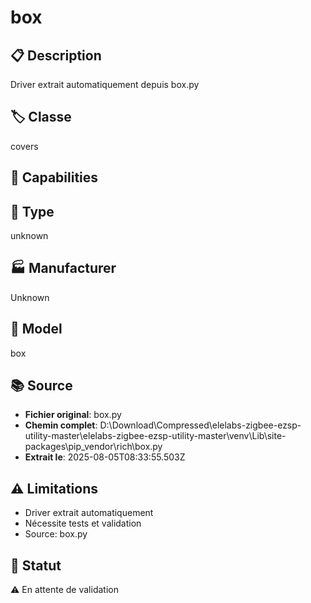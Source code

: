 # box

## 📋 Description
Driver extrait automatiquement depuis box.py

## 🏷️ Classe
covers

## 🔧 Capabilities


## 📡 Type
unknown

## 🏭 Manufacturer
Unknown

## 📱 Model
box

## 📚 Source
- **Fichier original**: box.py
- **Chemin complet**: D:\Download\Compressed\elelabs-zigbee-ezsp-utility-master\elelabs-zigbee-ezsp-utility-master\venv\Lib\site-packages\pip\_vendor\rich\box.py
- **Extrait le**: 2025-08-05T08:33:55.503Z

## ⚠️ Limitations
- Driver extrait automatiquement
- Nécessite tests et validation
- Source: box.py

## 🚀 Statut
⚠️ En attente de validation
